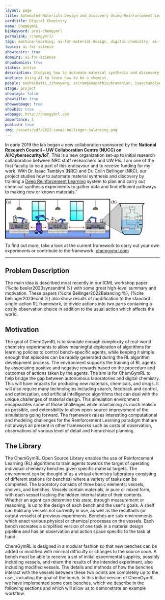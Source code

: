 ```yaml
---
layout: page
title: Automated Materials Design and Discovery Using Reinforcement Learning
cardtitle: Digital Chemistry
name: ChemGymRL
bibkeyword: proj-chemgymrl
permalink: /chemgymrl/
tags: machine-learning, ai-for-material-design, digital-chemistry, ai-for-physics, ai-for-science, ai-for-chemistry, reinforcement-learning, MARL, MDP, decision-making
topics: ai-for-science
showtopics: true
domains: ai-for-science
showdomains: true 
status: active
description: Studying how to automate material synthesis and discovery by training a Deep Reinforcement Learning system to plan and carry out chemical synthesis experiments to gather data and find efficient pathways to making new or known materials.
oneline: Using AI to learn how to be a chemist.
people: nouhachatti,zihanyang, sriramganapathisubramanian, isaactamblyn, markcrowley, colinbellinger
stage: project
showtags: false
showtitle: true
showwebpage: true
showbib: true
webpage: http://chemgymrl.com
importance: 1
publish: true
img: /assets/pdf/2022-canai-bellinger-balancing.png
---
```


In early 2019 the lab began a new collaboration sponsored by the **National Research Council – UW Collaboration Centre (NUCC) on AI/Cybersecurity/IoT**. This is a new organization set-up to initial research collaboration between NRC staff researchers and UW PIs. I am one of the first faculty to be a part of this endeavour and to receive funding for my work. With Dr. Isaac Tamblyn (NRC) and Dr. Colin Bellinger (NRC), our project studies how to automate material synthesis and discovery by training a [Deep Reinforcement Learning](/reinforcement-learning/) system to plan and carry out chemical synthesis experiments to gather data and find efficient pathways to making new or known materials.”

<img src="/assets/img/chemgymrl/chem-gym-design-v2.png" align='center' width='90%'> 

To find out more, take a look at the current framework to carry out your own experiments or contribute to the framework: <a href="https://chemgymrl.com/">chemgymrl.com</a>


<hr>

## Problem Description

The main idea is described most recently in our ICML workshop paper {%cite beeler2023synsandml %} with some great high-level summary and motivation. These papers {%cite Bellinger2022Balancing %}, {%cite bellinger2023ecml %} also show results of modification to the standard single-action RL framework, to divide actions into two parts containing a costly observation choice in addition to the usual action which affects the world. 


## Motivation
The goal of ChemGymRL is to simulate enough complexity of real-world chemistry experiments to allow meaningful exploration of algorithms for learning policies to control bench-specific agents, while keeping it simple enough that episodes can be rapidly generated during the RL algorithm development process. The environment supports the training of RL agents by associating positive and negative rewards based on the procedure and outcomes of actions taken by the agents. The aim is for ChemGymRL to help bridge the gap between autonomous laboratories and digital chemistry. This will have impacts for producing new materials, chemicals, and drugs. It will also require many technologies including search, feedback and control, and optimization, and artificial intelligence algorithms that can deal with the unique challenges of material design. This simulation environment encapsulates some of those challenges while maintaining as much realism as possible, and extensibility to allow open-source improvement of the simulations going forward. The framework raises interesting computational and modeling challenges for the Reinforcement Learning paradigm that are not always all present in other frameworks such as costs of observation, observations of various level of detail and hierarchical planning.

## The Library

The ChemGymRL Open Source Library enables the use of Reinforcement Learning (RL) algorithms to train agents towards the target of operating individual chemistry benches given specific material targets. The environment can be thought of as a virtual chemistry laboratory consisting of different stations (or benches) where a variety of tasks can be completed. The laboratory consists of three basic elements: vessels, shelves, and benches. Vessels contain materials, in pure or mixed form, with each vessel tracking the hidden internal state of their contents. Whether an agent can determine this state, through measurement or reasoning, is up to the design of each bench and the user's goals. A shelf can hold any vessels not currently in use, as well as the resultants (or output vessels) of previous experiments. Benches are sub-environments which enact various physical or chemical processes on the vessels. Each bench recreates a simplified version of one task in a material design pipeline and has an observation and action space specific to the task at hand. 

  

ChemGymRL is designed in a modular fashion so that new benches can be added or modified with minimal difficulty or changes to the source code. A bench must be able to receive a set of initial experimental supplies, possibly including vessels, and return the results of the intended experiment, also including modified vessels. The details and methods of how the benches interact with the vessels between these two points are completely up to the user, including the goal of the bench. In this initial version of ChemGymRL we have implemented some core benches, which we describe in the following sections and which will allow us to demonstrate an example workflow.
